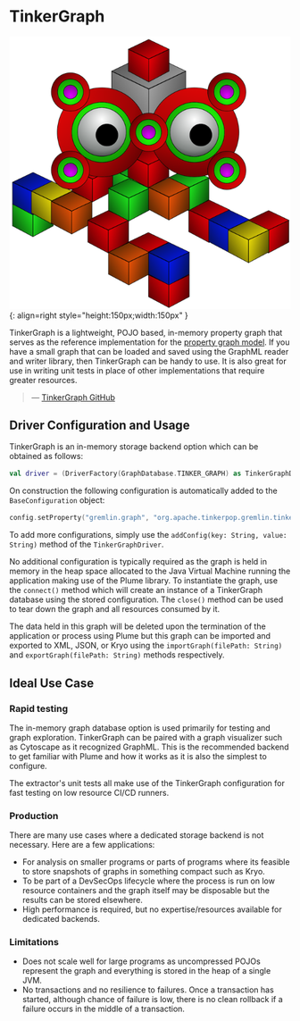 # TinkerGraph

![TinkerGraph Logo](../assets/images/databases/tinkergraph.png){: align=right style="height:150px;width:150px" }

>
TinkerGraph is a lightweight, POJO based, in-memory property graph that serves as the reference
implementation for the [property graph
model](https://github.com/tinkerpop/blueprints/wiki/Property-Graph-Model). If you have a small graph
that can be loaded and saved using the GraphML reader and writer library, then TinkerGraph can be
handy to use. It is also great for use in writing unit tests in place of other implementations that
require greater resources.
>
> —  [TinkerGraph GitHub](https://github.com/tinkerpop/blueprints/wiki/TinkerGraph)

## Driver Configuration and Usage

TinkerGraph is an in-memory storage backend option which can be obtained as follows:
```kotlin
val driver = (DriverFactory(GraphDatabase.TINKER_GRAPH) as TinkerGraphDriver).apply { connect() }
```
On construction the following configuration is automatically added to the `BaseConfiguration` object:
```kotlin
config.setProperty("gremlin.graph", "org.apache.tinkerpop.gremlin.tinkergraph.structure.TinkerGraph")
```
To add more configurations, simply use the `addConfig(key: String, value: String)` method of the
`TinkerGraphDriver`.

No additional configuration is typically required as the graph is held in memory in the heap space
allocated to the Java Virtual Machine running the application making use of the Plume library. To
instantiate the graph, use the `connect()` method which will create an instance of a TinkerGraph
database using the stored configuration. The `close()` method can be used to tear down the graph and
all resources consumed by it.

The data held in this graph will be deleted upon the termination of the application or process using
Plume but this graph can be imported and exported to XML, JSON, or Kryo using the
`importGraph(filePath: String)` and `exportGraph(filePath: String)` methods respectively.

## Ideal Use Case

### Rapid testing

The in-memory graph database option is used primarily for testing and graph exploration. TinkerGraph
can be paired with a graph visualizer such as Cytoscape as it recognized GraphML. This is the
recommended backend to get familiar with Plume and how it works as it is also the simplest to
configure.

The extractor's unit tests all make use of the TinkerGraph configuration for fast testing on low
resource CI/CD runners.

### Production

There are many use cases where a dedicated storage backend is not necessary. Here are a few
applications:

* For analysis on smaller programs or parts of programs where its feasible to store snapshots of
  graphs in something compact such as Kryo.
* To be part of a DevSecOps lifecycle where the process is run on low resource containers and the
  graph itself may be disposable but the results can be stored elsewhere.
* High performance is required, but no expertise/resources available for dedicated backends.

### Limitations

* Does not scale well for large programs as uncompressed POJOs represent the graph and everything is
  stored in the heap of a single JVM.
* No transactions and no resilience to failures. Once a transaction has started, although chance of
  failure is low, there is no clean rollback if a failure occurs in the middle of a transaction.
